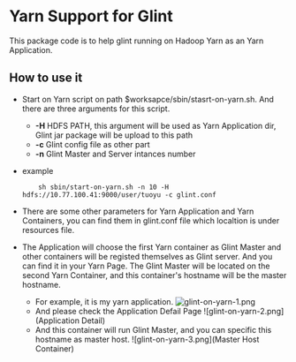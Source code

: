 # Yarn Support for Glint

This package code is to help glint running on Hadoop Yarn as an Yarn Application.

## How to use it

* Start on Yarn script on path $worksapce/sbin/stasrt-on-yarn.sh. And there are three arguments for this script.
	* **-H**	HDFS PATH, this argument will be used as Yarn Application dir, Glint jar package will be upload to this path
	* **-c**	Glint config file as other part
	* **-n**	Glint Master and Server intances number


* example
	```language=scala
    	sh sbin/start-on-yarn.sh -n 10 -H hdfs://10.77.100.41:9000/user/tuoyu -c glint.conf
	```
* There are some other parameters for Yarn Application and Yarn Containers, you can find them in glint.conf file which localtion is under resources file.
* The Application will choose the first Yarn container as Glint Master and other containers will be registed themselves as Glint server. And you can find it in your Yarn Page. The Glint Master will be located on the second Yarn Container, and this container's hostname will be the master hostname.
	* For example, it is my yarn application.
	![glint-on-yarn-1.png](Application)
    * And please check the Application Defail Page
    ![glint-on-yarn-2.png](Application Detail)
	* And this container will run Glint Master, and you can specific this hostname as master host.
	![glint-on-yarn-3.png](Master Host Container)
